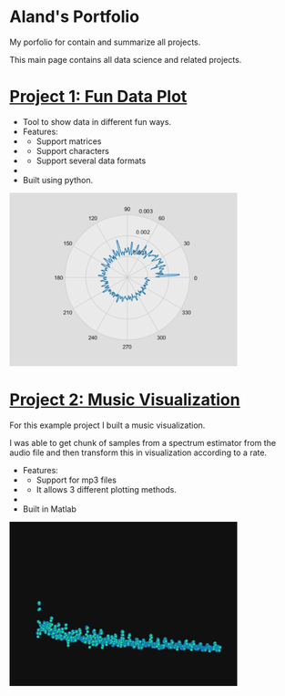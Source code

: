 # Aland's Portfolio
My porfolio for contain and summarize all projects.

This main page contains all data science and related projects.

# [Project 1: Fun Data Plot](https://github.com/) 
* Tool to show data in different fun ways.
* Features:
* - Support matrices
* - Support characters 
* - Support several data formats
* 
* Built using python. 

[//]: ![](/images/data_show.png) 
<img src="images/data_show.png" alt="drawing" width="400"/>

# [Project 2: Music Visualization](https://github.com/) 
For this example project I built a music visualization. 

I was able to get chunk of samples from a spectrum estimator from the audio file and then transform this in visualization according to a rate. 

* Features:
* - Support for mp3 files
* - It allows 3 different plotting methods.
* 
* Built in Matlab

[//]: ![](/images/music_visual.png) 
<img src="images/music_visual.png" alt="drawing" width="400"/>
